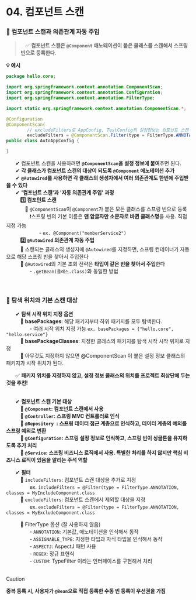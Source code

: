 # 04. 컴포넌트 스캔

### 🔷 **컴포넌트 스캔과 의존관계 자동 주입**
>ㅤ✅ **컴포넌트 스캔은 `@Component` 애노테이션이 붙은 클래스를 스캔해서 스프링 빈으로 등록한다.** <br>

**💡 예시**
```JAVA
package hello.core;

import org.springframework.context.annotation.ComponentScan;
import org.springframework.context.annotation.Configuration;
import org.springframework.context.annotation.FilterType;

import static org.springframework.context.annotation.ComponentScan.*;

@Configuration
@ComponentScan(
        // excludeFilters로 AppConfig, TestConfig의 설정정보는 컴포넌트 스캔 대상에서 제외시킴
        excludeFilters = @ComponentScan.Filter(type = FilterType.ANNOTATION, classes = Configuration.class))
public class AutoAppConfig {

}
```

ㅤㅤ✔ 컴포넌트 스캔을 사용하려면 **`@ComponentScan`을 설정 정보에 붙여**주면 된다. <br>
ㅤㅤ✔ **각 클래스가 컴포넌트 스캔의 대상이 되도록 `@Component` 애노테이션 추가** <br>
ㅤㅤ✔ **`@Autowired`를 사용하면 각 클래스의 생성자에서 여러 의존관계도 한번에 주입받을 수 있다** <br>
ㅤㅤ✔ **'컴포넌트 스캔'과 '자동 의존관계 주입' 과정** <br>
ㅤㅤㅤ**1️⃣ 컴포턴트 스캔** <br>
ㅤㅤㅤㅤ🔹 `@ComponentScan`이 `@Component`가 붙은 모든 클래스를 스프링 빈으로 등록 <br>
ㅤㅤㅤㅤㅤ❗스프링 빈의 기본 이름은 **맨 앞글자만 소문자로 바뀐 클래스명**을 사용. 직접 지정 가능 <br> 
ㅤㅤㅤㅤㅤㅤㅤ- `ex. @Component("memberService2")` <br>
ㅤㅤㅤ**2️⃣ `@Autowired` 의존관계 자동 주입** <br>
ㅤㅤㅤ🔹 스캔되는 클래스의 생성자에 `@Autowired`를 지정하면, 스프링 컨테이너가 자동으로 해당 스프링 빈을 찾아서 주입한다 <br>
ㅤㅤㅤ🔹 `@Autowired`의 기본 조회 전략은 **타입이 같은 빈을 찾아서 주입**한다 <br>
ㅤㅤㅤㅤㅤ- `.getBean(클래스.class)`와 동일한 방법 <br><br><br>


### 🔷 **탐색 위치와 기본 스캔 대상**
ㅤㅤ✔ **탐색 시작 위치 지정 옵션** <br>
ㅤㅤㅤ🔹 **basePackages**: 해당 패키지부터 하위 패키지를 모두 탐색한다. <br>
ㅤㅤㅤㅤㅤ- 여러 시작 위치 지정 가능 `ex. basePackages = {"hello.core", "hello.service"}` <br>
ㅤㅤㅤ🔹 **basePackageClasses**: 지정한 클래스의 패키지를 탐색 시작 시작 위치로 지정 <br>
ㅤㅤㅤ🔹 아무것도 지정하지 않으면 @ComponentScan 이 붙은 설정 정보 클래스의 패키지가 시작 위치가 된다. <br>

ㅤㅤ✅ **패키지 위치를 지정하지 않고, 설정 정보 클래스의 위치를 프로젝트 최상단에 두는 것을 추천!** <br><br>

ㅤㅤ✔ **컴포넌트 스캔 기본 대상** <br>
ㅤㅤㅤ🔹 **`@Component`: 컴포넌트 스캔에서 사용** <br>
ㅤㅤㅤ🔹 **`@Controller`: 스프링 MVC 컨트롤러로 인식** <br>
ㅤㅤㅤ🔹 **`@Repository `: 스프링 데이터 접근 계층으로 인식하고, 데이터 계층의 예외를 스프링 예외로 변환** <br>
ㅤㅤㅤ🔹 **`@Configuration`: 스프링 설정 정보로 인식하고, 스프링 빈이 싱글톤을 유지하도록 추가 처리** <br>
ㅤㅤㅤ🔹 **`@Service`: 스프링 비즈니스 로직에서 사용. 특별한 처리를 하지 않지만 핵심 비즈니스 로직이 있음을 알리는 주석 역할** <br>

ㅤㅤ✔ **필터** <br>
ㅤㅤㅤ🔹 `includeFilters`:  컴포넌트 스캔 대상을 추가로 지정 <br>
ㅤㅤㅤㅤㅤex. `includeFilters = @Filter(type = FilterType.ANNOTATION, classes = MyIncludeComponent.class` <br>
ㅤㅤㅤ🔹 `excludeFilters`: 컴포넌트 스캔에서 제외할 대상을 지정 <br>
ㅤㅤㅤㅤㅤex. `excludeFilters = @Filter(type = FilterType.ANNOTATION, classes = MyExcludeComponent.class` <br>

ㅤㅤㅤ🔹 FilterType 옵션 (잘 사용하지 않음) <br>
ㅤㅤㅤㅤㅤ- `ANNOTATION`: 기본값, 애노테이션을 인식해서 동작 <br>
ㅤㅤㅤㅤㅤ- `ASSIGNABLE_TYPE`: 지정한 타입과 자식 타입을 인식해서 동작 <br>
ㅤㅤㅤㅤㅤ- `ASPECTJ`: AspectJ 패턴 사용 <br>
ㅤㅤㅤㅤㅤ- `REGEX`: 정규 표현식 <br>
ㅤㅤㅤㅤㅤ- `CUSTOM`: TypeFilter 이라는 인터페이스를 구현해서 처리 <br><br>

> [!CAUTION]
> **중복 등록 시, 사용자가 `@Bean`으로 직접 등록한 수동 빈 등록이 우선권을 가짐**

<br>


<!--
공백문자: "ㅤ" or &nbsp;
### 🔷 ****
>ㅤ✅ **** <br>
ㅤㅤ:  <br>
ㅤㅤㅤex) <br>
ㅤㅤ✔ **** <br>
ㅤㅤㅤ🔹 **** <br>
ㅤㅤㅤㅤㅤ- **** <br>
➡️
ㅤㅤㅤㅤㅤex) <br>
ㅤㅤ❗ <br>
ㅤㅤ❓ <br>
ㅤㅤ✅ <br>
ㅤㅤㅤㅤ**▪️** <br>
ㅤㅤㅤㅤ**▫️** <br>
ㅤㅤ**1️⃣** <br>
ㅤㅤ**2️⃣** <br>
ㅤㅤ**3️⃣** <br>
ㅤㅤ**4️⃣** <br>
ㅤㅤ**5️⃣** <br>
ㅤㅤ**🤔** <br>
> [!NOTE]  
> [!TIP]
> [!IMPORTANT]  
> [!WARNING]  
> [!CAUTION]


**💡 예시**
```JAVA

```


<details><summary>💡예시 코드</summary>

```JAVA

```
</details>

<br>

<div align="center">
  <img width="70%" src="">
</div> <br><br>


<div align="center">
|****|****|
|:--:|:--:|
|||
</div> 

[^1]
-->
